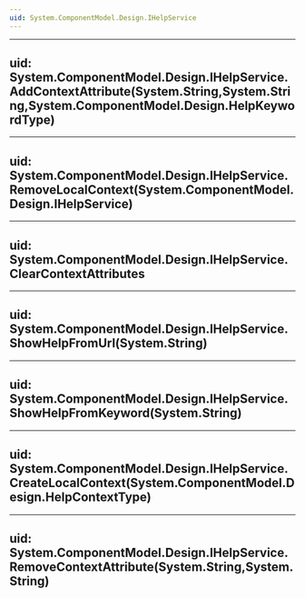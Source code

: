 ```yaml
---
uid: System.ComponentModel.Design.IHelpService
---
```


---
uid: System.ComponentModel.Design.IHelpService.AddContextAttribute(System.String,System.String,System.ComponentModel.Design.HelpKeywordType)
---

---
uid: System.ComponentModel.Design.IHelpService.RemoveLocalContext(System.ComponentModel.Design.IHelpService)
---

---
uid: System.ComponentModel.Design.IHelpService.ClearContextAttributes
---

---
uid: System.ComponentModel.Design.IHelpService.ShowHelpFromUrl(System.String)
---

---
uid: System.ComponentModel.Design.IHelpService.ShowHelpFromKeyword(System.String)
---

---
uid: System.ComponentModel.Design.IHelpService.CreateLocalContext(System.ComponentModel.Design.HelpContextType)
---

---
uid: System.ComponentModel.Design.IHelpService.RemoveContextAttribute(System.String,System.String)
---
